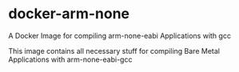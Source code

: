 # docker-arm-none
A Docker Image for compiling arm-none-eabi Applications with gcc

This image contains all necessary stuff for compiling Bare Metal Applications with arm-none-eabi-gcc